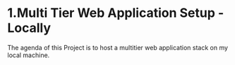 # 1.Multi Tier Web Application Setup - Locally
 The agenda of this Project is to host a multitier web application stack on my local machine.

